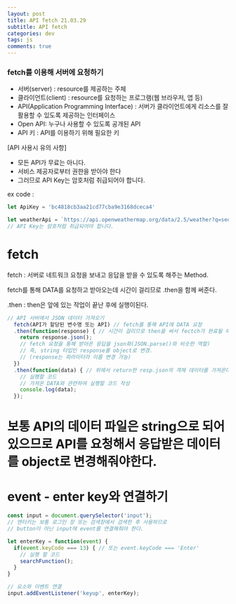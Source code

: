 ```yaml
---  
layout: post  
title: API fetch 21.03.29
subtitle: API fetch
categories: dev
tags: js
comments: true  
--- 
```


### fetch를 이용해 서버에 요청하기

- 서버(server) :  resource를 제공하는 주체
- 클라이언트(client) : resource를 요청하는 프로그램(웹 브라우저, 앱 등)
- API(Application Programming Interface) : 서버가 클라이언트에게 리소스를 잘 활용할 수 있도록 제공하는 인터페이스
- Open API:  누구나 사용할 수 있도록 공개된 API
- API 키 : API를 이용하기 위해 필요한 키

[API 사용시 유의 사항]
- 모든 API가 무료는 아니다.
- 서비스 제공자로부터 권한을 받아야 한다
- 그러므로 API Key는 암호처럼 취급되어야 합니다.

ex code :

```js
let ApiKey = 'bc4818cb3aa21cd77cba9e3168dceca4'

let weatherApi = `https://api.openweathermap.org/data/2.5/weather?q=seoul&appid=${ApiKey}`;
// API Key는 암호처럼 취급되어야 합니다.
```

# fetch

fetch : 서버로 네트워크 요청을 보내고 응답을 받을 수 있도록 해주는 Method.

fetch를 통해 DATA를 요청하고 받아오는데 시간이 걸리므로 .then을 함께 써준다.

.then : then은 앞에 있는 작업이 끝난 후에 실행이된다.

```js
// API 서버에서 JSON 데이터 가져오기
  fetch(API가 할당된 변수명 또는 API) // fetch를 통해 API에 DATA 요청
  .then(function(response) { // 시간이 걸리므로 then을 써서 fectch가 완료될 때 까지 기다려준다. 
    return response.json(); 
    // fetch 요청을 통해 받아온 응답을 json화(JSON.parse()와 비슷한 역할)
    // 즉, string 타입인 response를 object로 변경.
    // (response는 파라미터라 이름 변경 가능)
  })
  .then(function(data) { // 위에서 return한 resp.json의 객체 데이터를 가져온다. 
	// 실행할 코드
    // 가져온 DATA와 관련하여 실행할 코드 작성
    console.log(data);
  });
```

# 보통 API의 데이터 파일은 string으로 되어있으므로 API를 요청해서 응답받은 데이터를 object로 변경해줘야한다.

# event - enter key와 연결하기

```js
const input = document.querySelector('input');
// 엔터키는 보통 로그인 창 또는 검색창에서 검색한 후 사용하므로
// button이 아닌 input에 event를 연결해줘야 한다.

let enterKey = function(event) {
  if(event.keyCode === 13) { // 또는 event.keyCode === 'Enter'
    // 실행 할 코드
    searchFunction();
  }
}

// 요소와 이벤트 연결
input.addEventListener('keyup', enterKey);
```
